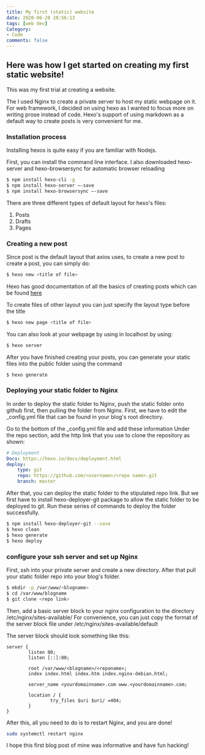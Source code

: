```yaml
---
title: My first (static) website
date: 2020-06-28 20:56:13
tags: [web dev]
Category: 
- Code
comments: false
---
```

## Here was how I get started on creating my first static website!

This was my first trial at creating a website.

The I used Nginx to create a private server to host my static webpage on it. For web framework, I decided on using hexo as I wanted to focus more on writing prose instead of code. Hexo's support of using markdown as a default way to create posts is very convenient for me.

### Installation process

Installing hexos is quite easy if you are familiar with Nodejs.

First, you can install the command line interface. I also downloaded hexo-server and
hexo-browsersync for automatic browser reloading

```bash
$ npm install hexo-cli -g
$ npm install hexo-server —-save
$ npm install hexo-browsersync —-save
```

There are three different types of default layout for hexo's files:

1. Posts
2. Drafts
3. Pages

### Creating a new post

Since post is the default layout that axios uses, to create a new post to create a post, you can simply do:

```bash
$ hexo new <title of file>
```

Hexo has good documentation of all the basics of creating posts which can be found [here](https://hexo.io/docs/writing.html)

To create files of other layout you can just specify the layout type before the title

```bash
$ hexo new page <title of file>
```

You can also look at your webpage by using in localhost by using:

```bash
$ hexo server
```

After you have finished creating your posts, you can generate your static files into the public folder using the command
```bash
$ hexo generate
```
### Deploying your static folder to Nginx

In order to deploy the static folder to Nginx, push the static folder onto github first, then pulling the folder from Nginx. First, we have to edit the  _config.yml file that can be found in your blog's root directory.

Go to the bottom of the _config.yml file and add these information
Under the repo section, add the http link that you use to clone the repository as shown: 
```yml
# Deployment
Docs: https://hexo.io/docs/deployment.html
deploy: 
    type: git
    repo: https://github.com/<username>/<repo name>.git
    branch: master     
```

After that, you can deploy the static folder to the stipulated repo link. But we first
have to install hexo-deployer-git package to allow the static folder to be deployed to
git. Run these series of commands to deploy the folder successfully.

```bash
$ npm install hexo-deployer-git --save
$ hexo clean
$ hexo generate
$ hexo deploy
```

### configure your ssh server and set up Nginx
First, ssh into your private server and create a new directory. After that pull your static folder repo into your blog's folder.
```bash
$ mkdir -p /var/www/<blogname>
$ cd /var/www/blogname
$ git clone <repo link>
```
Then, add a basic server block to your nginx configuration to the directory /etc/nginx/sites-available/ 
For convenience, you can just copy the format of the server block file under /etc/nginx/sites-available/default

The server block should look something like this: 
```
server {
        listen 80;
        listen [::]:80;

        root /var/www/<blogname>/<reponame>;
        index index.html index.htm index.nginx-debian.html;

        server_name <yourdomainname>.com www.<yourdomainname>.com;

        location / {
                try_files $uri $uri/ =404;
        }
}
```
After this, all you need to do is to restart Nginx, and you are done!
```bash
sudo systemctl restart nginx
```

I hope this first blog post of mine was informative and have fun hacking!



